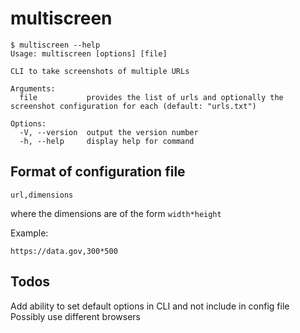 # multiscreen

```
$ multiscreen --help
Usage: multiscreen [options] [file]

CLI to take screenshots of multiple URLs

Arguments:
  file           provides the list of urls and optionally the screenshot configuration for each (default: "urls.txt")

Options:
  -V, --version  output the version number
  -h, --help     display help for command
```

## Format of configuration file

```
url,dimensions
```
where the dimensions are of the form `width*height`

Example:

```
https://data.gov,300*500
```

## Todos

Add ability to set default options in CLI and not include in config file
Possibly use different browsers